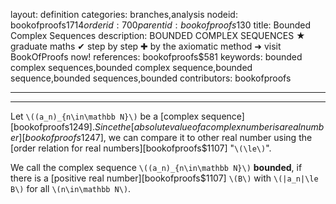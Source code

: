 layout: definition
categories: branches,analysis
nodeid: bookofproofs$1714
orderid: 700
parentid: bookofproofs$130
title: Bounded Complex Sequences
description: BOUNDED COMPLEX SEQUENCES ★ graduate maths ✔ step by step ✚ by the axiomatic method ➜ visit BookOfProofs now!
references: bookofproofs$581
keywords: bounded complex sequences,bounded complex sequence,bounded sequence,bounded sequences,bounded
contributors: bookofproofs

---


---

Let `\((a_n)_{n\in\mathbb N}\)`  be a [complex sequence][bookofproofs$1249]. Since the [absolute value of a complex number is a real number][bookofproofs$1247], we can compare it to other real number using the [order relation for real numbers][bookofproofs$1107] "`\(\le\)`".

We call the complex sequence `\((a_n)_{n\in\mathbb N}\)` **bounded**, if there is a [positive real number][bookofproofs$1107] `\(B\)` with `\(|a_n|\le B\)` for all `\(n\in\mathbb N\)`.
